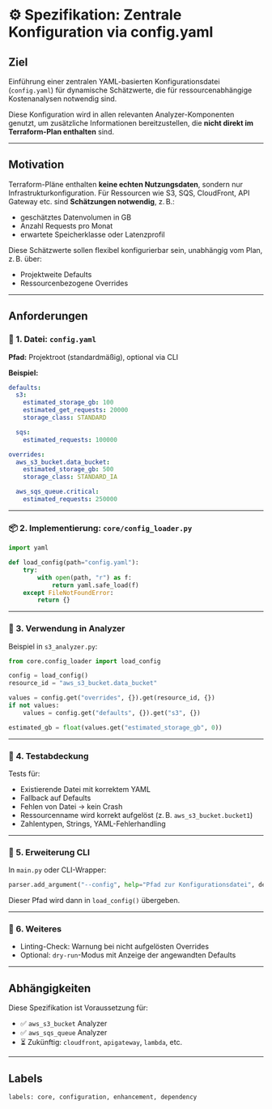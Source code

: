 # ⚙️ Spezifikation: Zentrale Konfiguration via config.yaml

## Ziel

Einführung einer zentralen YAML-basierten Konfigurationsdatei (`config.yaml`) für dynamische Schätzwerte, die für ressourcenabhängige Kostenanalysen notwendig sind.

Diese Konfiguration wird in allen relevanten Analyzer-Komponenten genutzt, um zusätzliche Informationen bereitzustellen, die **nicht direkt im Terraform-Plan enthalten** sind.

---

## Motivation

Terraform-Pläne enthalten **keine echten Nutzungsdaten**, sondern nur Infrastrukturkonfiguration. Für Ressourcen wie S3, SQS, CloudFront, API Gateway etc. sind **Schätzungen notwendig**, z. B.:

- geschätztes Datenvolumen in GB
- Anzahl Requests pro Monat
- erwartete Speicherklasse oder Latenzprofil

Diese Schätzwerte sollen flexibel konfigurierbar sein, unabhängig vom Plan, z. B. über:

- Projektweite Defaults
- Ressourcenbezogene Overrides

---

## Anforderungen

### 🔖 1. Datei: `config.yaml`

**Pfad:** Projektroot (standardmäßig), optional via CLI

**Beispiel:**
```yaml
defaults:
  s3:
    estimated_storage_gb: 100
    estimated_get_requests: 20000
    storage_class: STANDARD

  sqs:
    estimated_requests: 100000

overrides:
  aws_s3_bucket.data_bucket:
    estimated_storage_gb: 500
    storage_class: STANDARD_IA

  aws_sqs_queue.critical:
    estimated_requests: 250000
```

---

### 📦 2. Implementierung: `core/config_loader.py`

```python
import yaml

def load_config(path="config.yaml"):
    try:
        with open(path, "r") as f:
            return yaml.safe_load(f)
    except FileNotFoundError:
        return {}
```

---

### 🧠 3. Verwendung in Analyzer

Beispiel in `s3_analyzer.py`:

```python
from core.config_loader import load_config

config = load_config()
resource_id = "aws_s3_bucket.data_bucket"

values = config.get("overrides", {}).get(resource_id, {})
if not values:
    values = config.get("defaults", {}).get("s3", {})

estimated_gb = float(values.get("estimated_storage_gb", 0))
```

---

### 🧪 4. Testabdeckung

Tests für:
- Existierende Datei mit korrektem YAML
- Fallback auf Defaults
- Fehlen von Datei → kein Crash
- Ressourcenname wird korrekt aufgelöst (z. B. `aws_s3_bucket.bucket1`)
- Zahlentypen, Strings, YAML-Fehlerhandling

---

### 🧰 5. Erweiterung CLI

In `main.py` oder CLI-Wrapper:

```python
parser.add_argument("--config", help="Pfad zur Konfigurationsdatei", default="config.yaml")
```

Dieser Pfad wird dann in `load_config()` übergeben.

---

### 🚧 6. Weiteres

- Linting-Check: Warnung bei nicht aufgelösten Overrides
- Optional: `dry-run`-Modus mit Anzeige der angewandten Defaults

---

## Abhängigkeiten

Diese Spezifikation ist Voraussetzung für:

- ✅ `aws_s3_bucket` Analyzer
- ✅ `aws_sqs_queue` Analyzer
- ⏳ Zukünftig: `cloudfront`, `apigateway`, `lambda`, etc.

---

## Labels

```
labels: core, configuration, enhancement, dependency
```